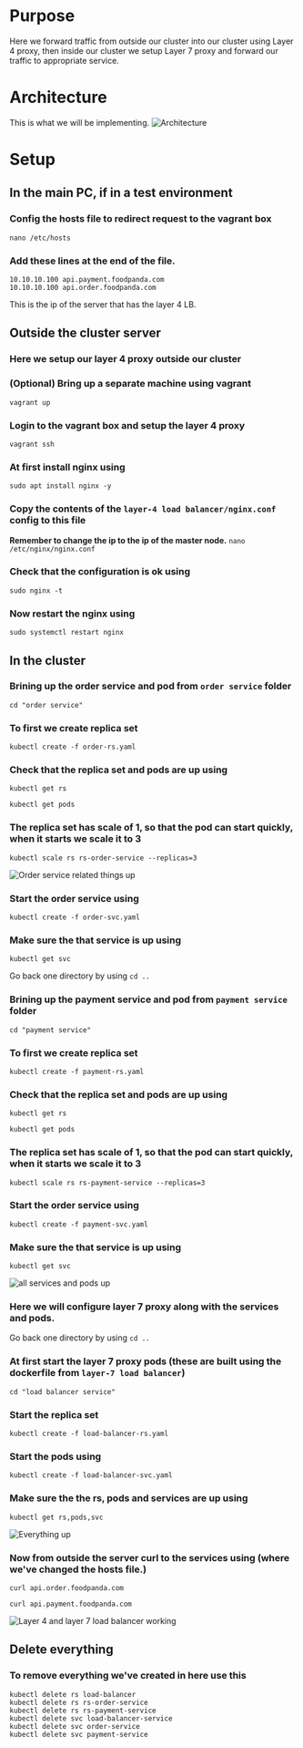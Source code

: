 # Purpose
Here we forward traffic from outside our cluster into our cluster using Layer 4 proxy, then inside our cluster we setup Layer 7 proxy and forward our traffic to appropriate service.

# Architecture
This is what we will be implementing.
![Architecture](https://raw.githubusercontent.com/minhaz1217/devops-notes/master/38.%20simulate%20ingress%20with%20nginx/images/01.%20simulating%20ingress%20with%20nginx.png)

# Setup
## In the main PC, if in a test environment
### Config the hosts file to redirect request to the vagrant box
`nano /etc/hosts`

### Add these lines at the end of the file.
```
10.10.10.100 api.payment.foodpanda.com
10.10.10.100 api.order.foodpanda.com
```
This is the ip of the server that has the layer 4 LB.
## Outside the cluster server
### Here we setup our layer 4 proxy outside our cluster
### (Optional) Bring up a separate machine using vagrant
`vagrant up`

### Login to the vagrant box and setup the layer 4 proxy
`vagrant ssh`

### At first install nginx using
`sudo apt install nginx -y`

### Copy the contents of the `layer-4 load balancer/nginx.conf` config to this file
**Remember to change the ip to the ip of the master node.**
`nano /etc/nginx/nginx.conf`

### Check that the configuration is ok using
`sudo nginx -t`

<!-- unknown directive "stream" in /etc/nginx/nginx.conf -->
<!-- load_module /usr/lib/nginx/modules/ngx_stream_module.so; at the start of the nginx.conf -->
### Now restart the nginx using
`sudo systemctl restart nginx`


## In the cluster

### Brining up the order service and pod from `order service` folder
`cd "order service"`
### To first we create replica set
`kubectl create -f order-rs.yaml`

### Check that the replica set and pods are up using
`kubectl get rs`

`kubectl get pods`

### The replica set has scale of 1, so that the pod can start quickly, when it starts we scale it to 3
`kubectl scale rs rs-order-service --replicas=3`

![Order service related things up](https://raw.githubusercontent.com/minhaz1217/devops-notes/master/38.%20simulate%20ingress%20with%20nginx/images/02.%20order%20pods%20up.png)

### Start the order service using
`kubectl create -f order-svc.yaml`

### Make sure the that service is up using
`kubectl get svc`

Go back one directory by using `cd ..`
### Brining up the payment service and pod from `payment service` folder
`cd "payment service"`
### To first we create replica set
`kubectl create -f payment-rs.yaml`

### Check that the replica set and pods are up using
`kubectl get rs`

`kubectl get pods`

### The replica set has scale of 1, so that the pod can start quickly, when it starts we scale it to 3
`kubectl scale rs rs-payment-service --replicas=3`


### Start the order service using
`kubectl create -f payment-svc.yaml`

### Make sure the that service is up using
`kubectl get svc`

![all services and pods up](https://raw.githubusercontent.com/minhaz1217/devops-notes/master/38.%20simulate%20ingress%20with%20nginx/images/03.%20all%20pods%20rs%20and%20services%20are%20up.png)

### Here we will configure layer 7 proxy along with the services and pods.
Go back one directory by using `cd ..`
### At first start the layer 7 proxy pods (these are built using the dockerfile from `layer-7 load balancer`) 
`cd "load balancer service"`

### Start the replica set
`kubectl create -f load-balancer-rs.yaml`

### Start the pods using
`kubectl create -f load-balancer-svc.yaml`

### Make sure the the rs, pods and services are up using
`kubectl get rs,pods,svc`

![Everything up](https://raw.githubusercontent.com/minhaz1217/devops-notes/master/38.%20simulate%20ingress%20with%20nginx/images/04.%20every%20thing%20is%20up.png)

### Now from outside the server curl to the services using (where we've changed the hosts file.)
`curl api.order.foodpanda.com`

`curl api.payment.foodpanda.com`

<!-- for (($i = 0); $i -lt 10; $i++){ 
    curl.exe api.order.foodpanda.com
    "" 
}

for (($i = 0); $i -lt 10; $i++){ 
    curl.exe api.payment.foodpanda.com
    "" 
} -->

![Layer 4 and layer 7 load balancer working](https://raw.githubusercontent.com/minhaz1217/devops-notes/master/38.%20simulate%20ingress%20with%20nginx/images/05.%20working%20correctly.png)


## Delete everything
### To remove everything we've created in here use this
```
kubectl delete rs load-balancer
kubectl delete rs rs-order-service
kubectl delete rs rs-payment-service
kubectl delete svc load-balancer-service
kubectl delete svc order-service
kubectl delete svc payment-service
```